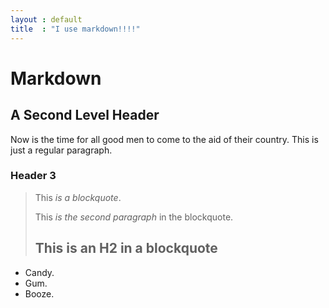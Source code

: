 ```yaml
---
layout : default
title  : "I use markdown!!!!"
---
```


Markdown
========

A Second Level Header
---------------------

Now is the time for all good men to come to
the aid of their country. This is just a
regular paragraph.

### Header 3

> This *is a blockquote*.
> 
> This _is the second paragraph_ in the blockquote.
>
> ## This is an H2 __in a blockquote__

* Candy.
* Gum.
* Booze.